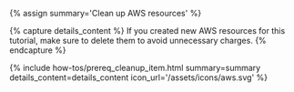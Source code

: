 {% assign summary='Clean up AWS resources' %}

{% capture details_content %}
If you created new AWS resources for this tutorial, make sure to delete them to avoid unnecessary charges.
{% endcapture %}

{% include how-tos/prereq_cleanup_item.html summary=summary details_content=details_content icon_url='/assets/icons/aws.svg' %}